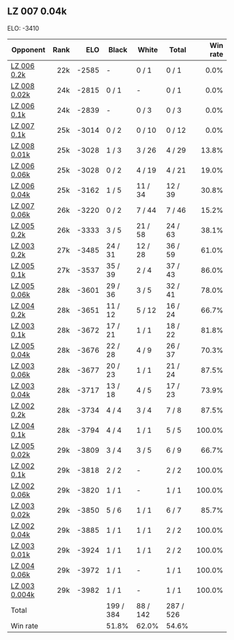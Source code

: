 ## LZ 007 0.04k ##

ELO: -3410

Opponent | Rank | ELO | Black | White | Total | Win rate
---------|-----:|----:|-------|-------|-------|-------:
[LZ 006 0.2k](LZ%20006%200.2k.md) | 22k | -2585 | - | 0 / 1 | 0 / 1 | 0.0%
[LZ 008 0.02k](LZ%20008%200.02k.md) | 24k | -2815 | 0 / 1 | - | 0 / 1 | 0.0%
[LZ 006 0.1k](LZ%20006%200.1k.md) | 24k | -2839 | - | 0 / 3 | 0 / 3 | 0.0%
[LZ 007 0.1k](LZ%20007%200.1k.md) | 25k | -3014 | 0 / 2 | 0 / 10 | 0 / 12 | 0.0%
[LZ 008 0.01k](LZ%20008%200.01k.md) | 25k | -3028 | 1 / 3 | 3 / 26 | 4 / 29 | 13.8%
[LZ 006 0.06k](LZ%20006%200.06k.md) | 25k | -3028 | 0 / 2 | 4 / 19 | 4 / 21 | 19.0%
[LZ 006 0.04k](LZ%20006%200.04k.md) | 25k | -3162 | 1 / 5 | 11 / 34 | 12 / 39 | 30.8%
[LZ 007 0.06k](LZ%20007%200.06k.md) | 26k | -3220 | 0 / 2 | 7 / 44 | 7 / 46 | 15.2%
[LZ 005 0.2k](LZ%20005%200.2k.md) | 26k | -3333 | 3 / 5 | 21 / 58 | 24 / 63 | 38.1%
[LZ 003 0.2k](LZ%20003%200.2k.md) | 27k | -3485 | 24 / 31 | 12 / 28 | 36 / 59 | 61.0%
[LZ 005 0.1k](LZ%20005%200.1k.md) | 27k | -3537 | 35 / 39 | 2 / 4 | 37 / 43 | 86.0%
[LZ 005 0.06k](LZ%20005%200.06k.md) | 28k | -3601 | 29 / 36 | 3 / 5 | 32 / 41 | 78.0%
[LZ 004 0.2k](LZ%20004%200.2k.md) | 28k | -3651 | 11 / 12 | 5 / 12 | 16 / 24 | 66.7%
[LZ 003 0.1k](LZ%20003%200.1k.md) | 28k | -3672 | 17 / 21 | 1 / 1 | 18 / 22 | 81.8%
[LZ 005 0.04k](LZ%20005%200.04k.md) | 28k | -3676 | 22 / 28 | 4 / 9 | 26 / 37 | 70.3%
[LZ 003 0.06k](LZ%20003%200.06k.md) | 28k | -3677 | 20 / 23 | 1 / 1 | 21 / 24 | 87.5%
[LZ 003 0.04k](LZ%20003%200.04k.md) | 28k | -3717 | 13 / 18 | 4 / 5 | 17 / 23 | 73.9%
[LZ 002 0.2k](LZ%20002%200.2k.md) | 28k | -3734 | 4 / 4 | 3 / 4 | 7 / 8 | 87.5%
[LZ 004 0.1k](LZ%20004%200.1k.md) | 28k | -3794 | 4 / 4 | 1 / 1 | 5 / 5 | 100.0%
[LZ 005 0.02k](LZ%20005%200.02k.md) | 29k | -3809 | 3 / 4 | 3 / 5 | 6 / 9 | 66.7%
[LZ 002 0.1k](LZ%20002%200.1k.md) | 29k | -3818 | 2 / 2 | - | 2 / 2 | 100.0%
[LZ 002 0.06k](LZ%20002%200.06k.md) | 29k | -3820 | 1 / 1 | - | 1 / 1 | 100.0%
[LZ 003 0.02k](LZ%20003%200.02k.md) | 29k | -3850 | 5 / 6 | 1 / 1 | 6 / 7 | 85.7%
[LZ 002 0.04k](LZ%20002%200.04k.md) | 29k | -3885 | 1 / 1 | 1 / 1 | 2 / 2 | 100.0%
[LZ 003 0.01k](LZ%20003%200.01k.md) | 29k | -3924 | 1 / 1 | 1 / 1 | 2 / 2 | 100.0%
[LZ 004 0.06k](LZ%20004%200.06k.md) | 29k | -3972 | 1 / 1 | - | 1 / 1 | 100.0%
[LZ 003 0.004k](LZ%20003%200.004k.md) | 29k | -3982 | 1 / 1 | - | 1 / 1 | 100.0%
Total | | | 199 / 384 | 88 / 142 | 287 / 526 | 
Win rate| | | 51.8% | 62.0% | 54.6% | 
